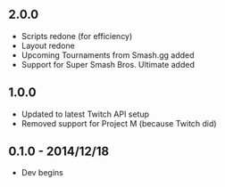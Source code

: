 ## 2.0.0
* Scripts redone (for efficiency)
* Layout redone
* Upcoming Tournaments from Smash.gg added
* Support for Super Smash Bros. Ultimate added

## 1.0.0
* Updated to latest Twitch API setup
* Removed support for Project M (because Twitch did)

## 0.1.0 - 2014/12/18
* Dev begins